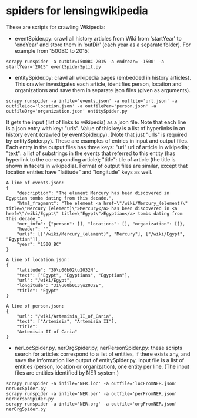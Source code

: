 spiders for lensingwikipedia
===========================

These are scripts for crawling Wikipedia:

* eventSpider.py: crawl all history articles from Wiki from 'startYear' to 'endYear' and store them in 'outDir' (each year as a separate folder). For example from 1500BC to 2015:
``` 
scrapy runspider -a outDir=1500BC-2015 -a endYear='-1500' -a startYear='2015' eventSpiderSplit.py
```

* entitySpider.py: crawl all wikipedia pages (embedded in history articles). This crawler investigates each article, identifies person, location and organizations and save them in separate json files (given as arguments). 
```
scrapy runspider -a infile='events.json' -a outfile='url.json' -a outfileLoc='location.json' -a outfilePer='person.json' -a outfileOrg='organization.json' entitySpider.py
```

It gets the input (list of links to wikipedia) as a json file. Note that each line is a json entry with key: "urls". Value of this key is a list of hyperlinks in an history event (crawled by eventSpider.py). (Note that just "urls" is required by entitySpider.py). 
These are examples of entries in input and output files. 
Each entry in the output files has three keys: "url" url of article in wikipedia; "text": a list of substrings in the events that referred to this entity (has hyperlink to the corresponding article); "title": tile of article (the title is shown in facets in wikipedia).
Format of output files are similar, except that location entries have "latitude" and "longitude" keys as well. 

```
A line of events.json:
{
    "description": "The element Mercury has been discovered in Egyptian tombs dating from this decade.", 
    "html_fragment": "The element <a href=\"/wiki/Mercury_(element)\" title=\"Mercury (element)\">Mercury</a> has been discovered in <a href=\"/wiki/Egypt\" title=\"Egypt\">Egyptian</a> tombs dating from this decade.", 
    "ner_info": {"person": [], "locations": [], "organization": []}, 
    "header": "", 
    "urls": [["/wiki/Mercury_(element)", "Mercury"], ["/wiki/Egypt", "Egyptian"]], 
    "year": "1500_BC"
}

A line of location.json:
{
    "latitude": "30\u00b02\u2032N", 
    "text": ["Egypt", "Egyptians", "Egyptian"], 
    "url": "/wiki/Egypt", 
    "longitude": "31\u00b013\u2032E", 
    "title": "Egypt"
}

A line of person.json:
{
    "url": "/wiki/Artemisia_II_of_Caria", 
    "text": ["Artemisia", "Artemisia II"], 
    "title": 
    "Artemisia II of Caria"
}
```

* nerLocSpider.py, nerOrgSpider.py, nerPersonSpider.py: these scripts search for articles correspond to a list of entities, if there exists any, and save the information like output of entitySpider.py. Input file is a list of entities (person, location or organization), one entity per line. (The input files are entities identified by NER system.)

```
scrapy runspider -a infile='NER.loc' -a outfile='locFromNER.json' nerLocSpider.py
scrapy runspider -a infile='NER.per' -a outfile='perFromNER.json' nerPersonSpider.py
scrapy runspider -a infile='NER.org' -a outfile='orgFromNER.json' nerOrgSpider.py
```
